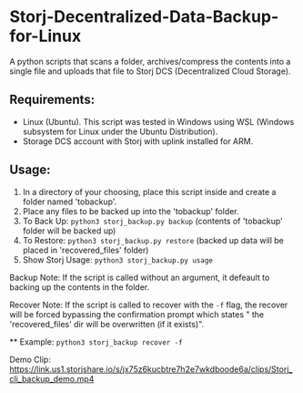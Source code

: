 # Storj-Decentralized-Data-Backup-for-Linux
A python scripts that scans a folder, archives/compress the contents into a single file and uploads that file to Storj DCS (Decentralized Cloud Storage).


## Requirements:
* Linux (Ubuntu). This script was tested in Windows using WSL (Windows subsystem for Linux under the Ubuntu Distribution).
* Storage DCS account with Storj with uplink installed for ARM.

## Usage:
1. In a directory of your choosing, place this script inside and create a folder named 'tobackup'.
2. Place any files to be backed up into the 'tobackup' folder.
3. To Back Up: `python3 storj_backup.py backup` (contents of 'tobackup' folder will be backed up) 
4. To Restore: `python3 storj_backup.py restore` (backed up data will be placed in 'recovered_files' folder)
5. Show Storj Usage: `python3 storj_backup.py usage`

Backup Note: If the script is called without an argument, it defeault to backing up the contents in the folder.

Recover Note: If the script is called to recover with the `-f` flag, the recover will be forced bypassing the confirmation prompt which states "
the 'recovered_files' dir will be overwritten (if it exists)".

** Example: `python3 storj_backup recover -f` 

Demo Clip: https://link.us1.storjshare.io/s/jx75z6kucbtre7h2e7wkdboode6a/clips/Storj_cli_backup_demo.mp4
